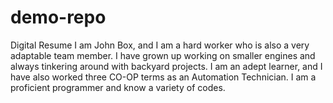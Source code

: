 # demo-repo
Digital Resume
I am John Box, and I am a hard worker who is also a very adaptable team member. I have grown up working on smaller engines and always tinkering around with backyard projects. I am an adept learner, and I have also worked three CO-OP terms as an Automation Technician. I am a proficient programmer and know a variety of codes. 
